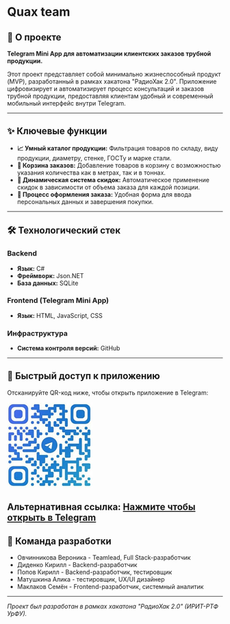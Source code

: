 # Quax team

## 🚀 О проекте

**Telegram Mini App для автоматизации клиентских заказов трубной продукции.**

Этот проект представляет собой минимально жизнеспособный продукт (MVP), разработанный в рамках хакатона "РадиоХак 2.0". Приложение цифровизирует и автоматизирует процесс консультаций и заказов трубной продукции, предоставляя клиентам удобный и современный мобильный интерфейс внутри Telegram.

---

## ✨ Ключевые функции

*   **📈 Умный каталог продукции:** Фильтрация товаров по складу, виду продукции, диаметру, стенке, ГОСТу и марке стали.
*   **🛒 Корзина заказов:** Добавление товаров в корзину с возможностью указания количества как в метрах, так и в тоннах.
*   **💎 Динамическая система скидок:** Автоматическое применение скидок в зависимости от объема заказа для каждой позиции.
*   **📝 Процесс оформления заказа:** Удобная форма для ввода персональных данных и завершения покупки.

---

## 🛠️ Технологический стек

### Backend
*   **Язык:** C#
*   **Фреймворк:** Json.NET
*   **База данных:** SQLite

### Frontend (Telegram Mini App)
*   **Язык:** HTML, JavaScript, CSS
### Инфраструктура
*   **Система контроля версий:** GitHub

---
## 🔗 Быстрый доступ к приложению
Отсканируйте QR-код ниже, чтобы открыть приложение в Telegram:

![QR-код для Telegram Mini App](qrcode.jpg)

**Альтернативная ссылка:** [Нажмите чтобы открыть в Telegram](https://t.me/TMKShop_bot)
---
## 👥 Команда разработки

*   Овчинникова Вероника - Teamlead, Full Stack-разработчик
*   Диденко Кирилл - Backend-разработчик
*   Попов Кирилл - Backend-разработчик, тестировщик 
*   Матушкина Алика - тестировщик, UX/UI дизайнер
*   Маклаков Семён - Frontend-разработчик, системный аналитик
---
*Проект был разработан в рамках хакатона "РадиоХак 2.0" (ИРИТ-РТФ УрФУ).*
